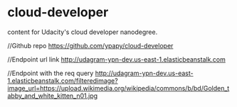 # cloud-developer

content for Udacity's cloud developer nanodegree.

//Github repo
https://github.com/ypapy/cloud-developer

//Endpoint url link
http://udagram-ypn-dev.us-east-1.elasticbeanstalk.com

//Endpoint with the req query
http://udagram-ypn-dev.us-east-1.elasticbeanstalk.com/filteredimage?image_url=https://upload.wikimedia.org/wikipedia/commons/b/bd/Golden_tabby_and_white_kitten_n01.jpg
